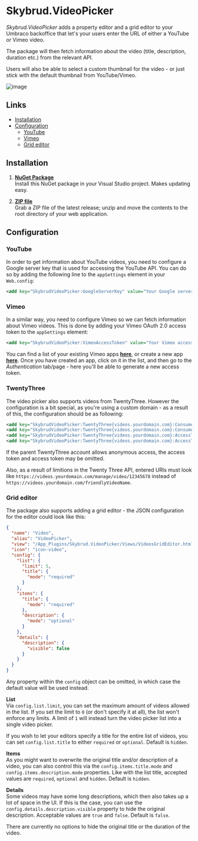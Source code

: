 # Skybrud.VideoPicker

*Skybrud.VideoPicker* adds a property editor and a grid editor to your Umbraco backoffice that let's your users enter the URL of either a YouTube or Vimeo video.

The package will then fetch information about the video (title, description, duration etc.) from the relevant API.

Users will also be able to select a custom thumbnail for the video - or just stick with the default thumbnail from YouTube/Vimeo.

![image](https://user-images.githubusercontent.com/3634580/32501030-364256de-c3d7-11e7-9300-02ce084deaf1.png)

## Links

- <a href="#installation">Installation</a>
- <a href="#examples">Configuration</a>
  - <a href="#youtube">YouTube</a>
  - <a href="#vimeo">Vimeo</a>
  - <a href="#grid-editor">Grid editor</a>



## Installation

1. [**NuGet Package**][NuGetPackage]  
Install this NuGet package in your Visual Studio project. Makes updating easy.

1. [**ZIP file**][GitHubRelease]  
Grab a ZIP file of the latest release; unzip and move the contents to the root directory of your web application.

[NuGetPackage]: https://www.nuget.org/packages/Skybrud.VideoPicker/
[GitHubRelease]: https://github.com/skybrud/Skybrud.VideoPicker/releases/latest



## Configuration

### YouTube

In order to get information about YouTube videos, you need to configure a Google server key that is used for accessing the YouTube API. You can do so by adding the following line to the `appSettings` element in your `Web.config`:

```xml
<add key="SkybrudVideoPicker:GoogleServerKey" value="Your Google server key" />
```

### Vimeo

In a similar way, you need to configure Vimeo so we can fetch information about Vimeo videos. This is done by adding your Vimeo OAuth 2.0 access token to the `appSettings` element:

```xml
<add key="SkybrudVideoPicker:VimeoAccessToken" value="Your Vimeo access token" />
```

You can find a list of your existing Vimeo apps [**here**](https://developer.vimeo.com/apps), or create a new app [**here**](https://developer.vimeo.com/apps/new). Once you have created an app, click on it in the list, and then go to the *Authentication* tab/page - here you'll be able to generate a new access token.

### TwentyThree

The video picker also supports videos from TwentyThree. However the configuration is a bit special, as you're using a custom domain - as a result of this, the configuration should be as following:

```xml
<add key="SkybrudVideoPicker:TwentyThree{videos.yourdomain.com}:ConsumerKey" value="TwentyThree consumer key" />
<add key="SkybrudVideoPicker:TwentyThree{videos.yourdomain.com}:ConsumerSecret" value="TwentyThree consumer secret" />
<add key="SkybrudVideoPicker:TwentyThree{videos.yourdomain.com}:AccessToken" value="TwentyThree access token" />
<add key="SkybrudVideoPicker:TwentyThree{videos.yourdomain.com}:AccessTokenSecret" value="TwentyThree access token secret" />
```

If the parent TwentyThree account allows anonymous access, the access token and access token may be omitted.

Also, as a result of limitions in the Twenty Three API, entered URls must look like `https://videos.yourdomain.com/manage/video/12345678` instead of `https://videos.yourdomain.com/friendlyVideoName`.

### Grid editor

The package also supports adding a grid editor - the JSON configuration for the editor could look like this:

```JSON
{
  "name": "Video",
  "alias": "VideoPicker",
  "view": "/App_Plugins/Skybrud.VideoPicker/Views/VideosGridEditor.html",
  "icon": "icon-video",
  "config": {
    "list": {
      "limit": 5,
      "title": {
        "mode": "required"
      }
    },
    "items": {
      "title": {
        "mode": "required"
      },
      "description": {
        "mode": "optional"
      }
    },
    "details": {
      "description": {
        "visible": false
      }
    }
  }
}
```

Any property within the `config` object can be omitted, in which case the default value will be used instead.

**List**  
Via `config.list.limit`, you can set the maximum amount of videos allowed in the list. If you set the limit to `0` (or don't specify it at all), the list won't enforce any limits. A limit of `1` will instead turn the video picker list into a single video picker.

If you wish to let your editors specify a title for the entire list of videos, you can set `config.list.title` to either `required` or `optional`. Default is `hidden`.

**Items**  
As you might want to overwrite the original title and/or description of a video, you can also control this via the `config.items.title.mode` and `config.items.description.mode` properties. Like with the list title, accepted values are `required`, `optional` and `hidden`. Default is `hidden`.

**Details**  
Some videos may have some long descriptions, which then also takes up a lot of space in the UI. If this is the case, you can use the `config.details.description.visible` property to hide the original description. Acceptable values are `true` and `false`. Default is `false`.

There are currently no options to hide the original title or the duration of the video.
